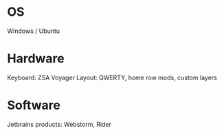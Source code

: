 # OS
Windows / Ubuntu

# Hardware
Keyboard: ZSA Voyager
Layout: QWERTY, home row mods, custom layers

# Software
Jetbrains products: Webstorm, Rider
